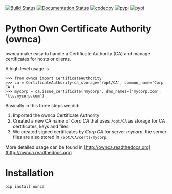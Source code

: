 [![Build Status](https://github.com/OwnCA/ownca/workflows/Tests/badge.svg)](https://github.com/OwnCA/ownca/actions?query=workflow%3ATests)
[![Documentation Status](https://readthedocs.org/projects/ownca/badge/?version=latest)](https://ownca.readthedocs.io/en/latest/?badge=latest)
[![codecov](https://codecov.io/gh/kairoaraujo/ownca/branch/master/graph/badge.svg)](https://codecov.io/gh/kairoaraujo/ownca)
[![pypi](https://img.shields.io/pypi/v/ownca.svg)](https://pypi.python.org/pypi/ownca)
[![pypi](https://img.shields.io/pypi/l/ownca.svg)](https://pypi.python.org/pypi/ownca)

Python Own Certificate Authority (ownca)
========================================

ownca make easy to handle a Certificate Authority (CA) and manage certificates
for hosts or clients.

A high level usage is

```pycon
>>> from ownca import CertificateAuthority
>>> ca = CertificateAuthority(ca_storage='/opt/CA', common_name='Corp CA')
>>> mycorp = ca.issue_certificate('mycorp', dns_names=['mycorp.com', 'tls.mycorp.com')

```

Basically in this three steps we did:
 1. Imported the ownca Certificate Authority
 2. Created a new CA name of *Corp CA* that uses ```/opt/CA``` as storage for CA
  certificates, keys and files.
 3. We created signed certificates by *Corp CA* for server *mycorp*, the server
 files are also stored in ```/opt/CA/certs/mycorp```.

More detailed usage can be found in [http://ownca.readthedocs.org](http://ownca.readthedocs.org)


Installation
============

```shell
pip install ownca
```
